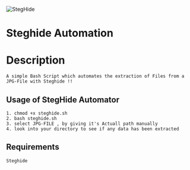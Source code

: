 ![StegHide](https://github.com/Rajchowdhury420/Steghide-Automator/blob/main/steghide.png)

# Steghide Automation 

# Description
```
A simple Bash Script which automates the extraction of Files from a JPG-File with Steghide !!
```

## Usage of StegHide Automator
```
1. chmod +x steghide.sh
2. bash steghide.sh
3. select JPG-FILE , by giving it's Actuall path manually
4. look into your directory to see if any data has been extracted 
```

## Requirements
```
Steghide
```

